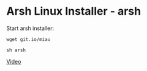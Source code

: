 # Arsh Linux Installer - arsh

Start arsh installer:

`wget git.io/miau`

`sh arsh`

[Video](https://www.youtube.com/channel/UC7YtNCqgXo4H3khE6qNLk3g?sub_confirmation=1)
